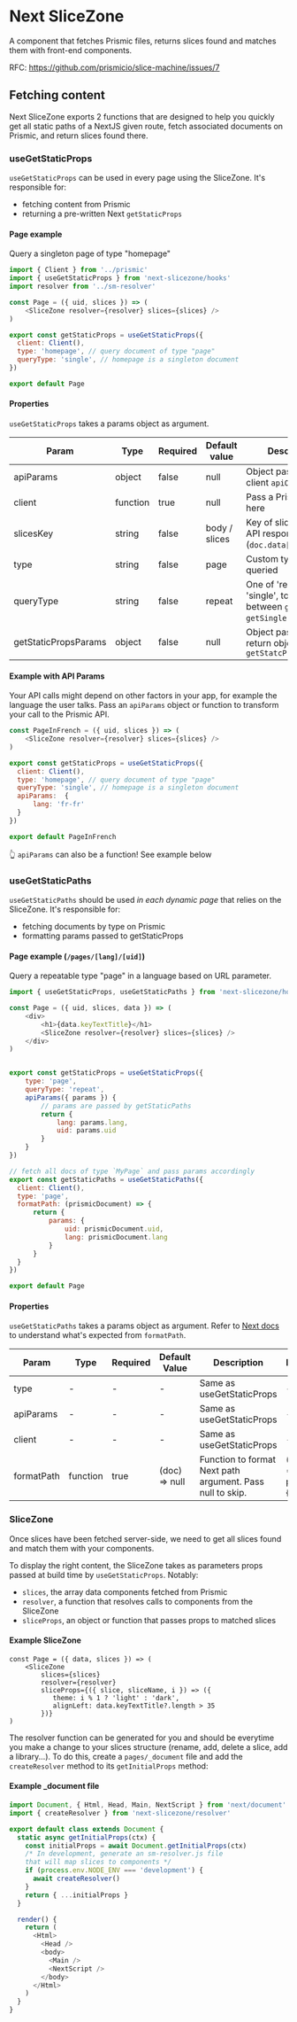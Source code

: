 # Next SliceZone

A component that fetches Prismic files, returns slices found and matches them with front-end components.

RFC: https://github.com/prismicio/slice-machine/issues/7

## Fetching content

Next SliceZone exports 2 functions that are designed to help you quickly get all static paths of a NextJS given route, fetch associated documents on Prismic, and return slices found there.

### useGetStaticProps

`useGetStaticProps` can be used in every page using the SliceZone.
It's responsible for:
- fetching content from Prismic
- returning a pre-written Next `getStaticProps`

#### Page example

Query a singleton page of type "homepage"

````javascript
import { Client } from '../prismic'
import { useGetStaticProps } from 'next-slicezone/hooks'
import resolver from '../sm-resolver'

const Page = ({ uid, slices }) => (
    <SliceZone resolver={resolver} slices={slices} />
)

export const getStaticProps = useGetStaticProps({
  client: Client(),
  type: 'homepage', // query document of type "page"
  queryType: 'single', // homepage is a singleton document
})

export default Page
````

#### Properties

`useGetStaticProps` takes a params object as argument.

| Param     	| Type               	| Required 	| Default value      	| Description                                                                     	| Example value                        	|
|-----------	|--------------------	|----------	|--------------------	|---------------------------------------------------------------------------------	|--------------------------------------	|
| apiParams    	| object             	| false    	| null               	| Object passed to client `apiOptions`.                           	| { lang: 'fr-fr' }                    	|
| client    	| function           	| true     	| null               	| Pass a Prismic client here                                     	| Prismic.client(apiEndpoint)          	|
| slicesKey      	| string             	| false    	| body / slices              	| Key of slices array in API response (`doc.data[slicesKey]`)                          	| 'MySliceZone'                             	|
| type      	| string             	| false    	| page               	| Custom type to be queried                                                       	| 'another_cts'                        	|
| queryType 	| string             	| false    	| repeat             	| One of 'repeat' or 'single', to switch between `getByUID` and `getSingle` calls 	| 'single'                             	|
| getStaticPropsParams    	| object             	| false    	| null               	| Object passed to return object of `getStatcProps`| { revalidate: true }                    	|

#### Example with API Params

Your API calls might depend on other factors in your app, for example the language the user talks. Pass an `apiParams` object or function to transform your call to the Prismic API.

````javascript
const PageInFrench = ({ uid, slices }) => (
    <SliceZone resolver={resolver} slices={slices} />
)

export const getStaticProps = useGetStaticProps({
  client: Client(),
  type: 'homepage', // query document of type "page"
  queryType: 'single', // homepage is a singleton document
  apiParams:  {
      lang: 'fr-fr'
  }
})

export default PageInFrench
````
👆 `apiParams` can also be a function! See example below

### useGetStaticPaths

`useGetStaticPaths` should be used *in each dynamic page* that relies on the SliceZone.
It's responsible for:
- fetching documents by type on Prismic
- formatting params passed to getStaticProps

#### Page example (`/pages/[lang]/[uid]`)

Query a repeatable type "page" in a language based on URL parameter.

````javascript
import { useGetStaticProps, useGetStaticPaths } from 'next-slicezone/hooks'

const Page = ({ uid, slices, data }) => (
    <div>
        <h1>{data.keyTextTitle}</h1>
        <SliceZone resolver={resolver} slices={slices} />
    </div>
)


export const getStaticProps = useGetStaticProps({
    type: 'page',
    queryType: 'repeat',
    apiParams({ params }) {
        // params are passed by getStaticPaths
        return {
            lang: params.lang,
            uid: params.uid
        }
    }
})

// fetch all docs of type `MyPage` and pass params accordingly
export const getStaticPaths = useGetStaticPaths({
  client: Client(),
  type: 'page',
  formatPath: (prismicDocument) => {
      return {
          params: {
              uid: prismicDocument.uid,
              lang: prismicDocument.lang
          }
      }
  }
})

export default Page
````

#### Properties

`useGetStaticPaths` takes a params object as argument.
Refer to [Next docs](https://nextjs.org/docs/basic-features/data-fetching#getstaticpaths-static-generation) to understand what's expected from `formatPath`.

| Param      	| Type     	| Required 	| Default Value 	| Description                           	| Example                       	|
|------------	|----------	|----------	|---------------	|---------------------------------------	|-------------------------------	|
| type       	| -        	| -        	| -             	| Same as useGetStaticProps             	| -                             	|
| apiParams     	| -        	| -        	| -             	| Same as useGetStaticProps             	| -                             	|
| client     	| -        	| -        	| -             	| Same as useGetStaticProps             	| -                             	|
| formatPath 	| function 	| true     	| (doc) => null  	| Function to format Next path argument. Pass null to skip. 	| ({uid}) =>({ params:{ uid }}) 	|


### SliceZone

Once slices have been fetched server-side, we need to get all slices found and match them with your components.

To display the right content, the SliceZone takes as parameters
props passed at build time by `useGetStaticProps`. Notably:

- `slices`, the array data components fetched from Prismic
- `resolver`, a function that resolves calls to components from the SliceZone
- `sliceProps`, an object or function that passes props to matched slices
 
#### Example SliceZone

```
const Page = ({ data, slices }) => (
    <SliceZone
        slices={slices}
        resolver={resolver}
        sliceProps={({ slice, sliceName, i }) => ({
           theme: i % 1 ? 'light' : 'dark',
           alignLeft: data.keyTextTitle?.length > 35
        })}
)

```

The resolver function can be generated for you and should be everytime you make a change to your slices structure (rename, add, delete a slice, add a library...). To do this, create a `pages/_document` file and add the `createResolver` method to its `getInitialProps` method:

#### Example _document file

```javascript
import Document, { Html, Head, Main, NextScript } from 'next/document'
import { createResolver } from 'next-slicezone/resolver'

export default class extends Document {
  static async getInitialProps(ctx) {
    const initialProps = await Document.getInitialProps(ctx)
    /* In development, generate an sm-resolver.js file
    that will map slices to components */
    if (process.env.NODE_ENV === 'development') {
      await createResolver()
    }
    return { ...initialProps }
  }

  render() {
    return (
      <Html>
        <Head />
        <body>
          <Main />
          <NextScript />
        </body>
      </Html>
    )
  }
}
